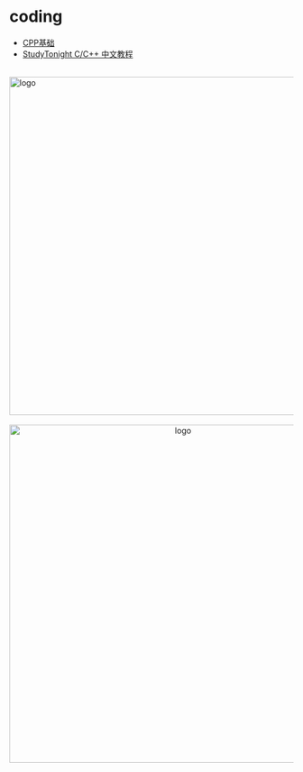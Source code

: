 # coding

-   [CPP基础](/coding/CPP/cpp_base/README.md)
-   [StudyTonight C/C++ 中文教程](/coding/CPP/c-cpp/README.md)

<br />
<img  src='/img/bjkb.PNG' width="600" alt="logo">
<br />
<br />
<div align="center">
<img  src='/img/01.jpeg' width="600" alt="logo" />
</div>
<br />
<br />
